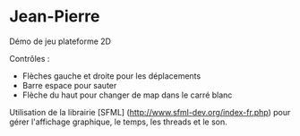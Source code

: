 # Jean-Pierre

Démo de jeu plateforme 2D

Contrôles :  
- Flèches gauche et droite pour les déplacements  
- Barre espace pour sauter  
- Flèche du haut pour changer de map dans le carré blanc

Utilisation de la librairie [SFML] (http://www.sfml-dev.org/index-fr.php) pour gérer l'affichage graphique, le temps, les threads et le son.
